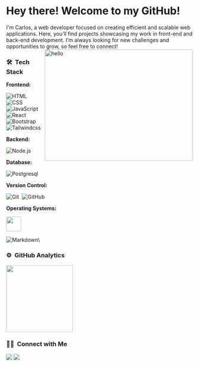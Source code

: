 # Hey there! Welcome to my GitHub!
I'm Carlos, a web developer focused on creating efficient and scalable web applications. Here, you’ll find projects showcasing my work in front-end and back-end development. I’m always looking for new challenges and opportunities to grow, so feel free to connect!
<img src="https://github.com/user-attachments/assets/0b050ad8-d2ab-4006-b4de-1e9d8aab9b73" alt="hello" width="400" height="300"  align="right">


<!-- ## 👋 &nbsp;Hey there! I'm Aditya -->

### 🛠 &nbsp;Tech Stack
**Frontend:**

![HTML](https://img.shields.io/badge/-HTML-05122A?style=flat&logo=HTML5)&nbsp;
![CSS](https://img.shields.io/badge/-CSS-05122A?style=flat&logo=CSS3&logoColor=1572B6)&nbsp;
![JavaScript](https://img.shields.io/badge/-JavaScript-05122A?style=flat&logo=javascript)&nbsp;
![React](https://img.shields.io/badge/-React-05122A?style=flat&logo=react)&nbsp;
![Bootstrap](https://img.shields.io/badge/-Bootstrap-05122A?style=flat&logo=bootstrap&logoColor=563D7C)\
![Tailwindcss](https://img.shields.io/badge/tailwindcss-0F172A?&logo=tailwindcss)&nbsp;

**Backend:**

![Node.js](https://img.shields.io/badge/-Node.js-05122A?style=flat&logo=node.js)&nbsp;

**Database:**

![Postgresql](https://img.shields.io/badge/postgresql-4169e1?style=for-the-badge&logo=postgresql&logoColor=white)&nbsp;

**Version Control:**

![Git](https://img.shields.io/badge/-Git-05122A?style=flat&logo=git)&nbsp;
![GitHub](https://img.shields.io/badge/-GitHub-05122A?style=flat&logo=github)&nbsp;

**Operating Systems:** 

<img height="40" src="https://skillicons.dev/icons?i=windows,ubuntu"/>

![Markdown](https://img.shields.io/badge/-Markdown-05122A?style=flat&logo=markdown)\

### ⚙️ &nbsp;GitHub Analytics

<p align="left">
<a href="https://github.com/cachaucanes">
  <img height="180em" src="https://github-readme-stats-eight-theta.vercel.app/api/top-langs/?username=cachaucanes&layout=compact&langs_count=8&theme=algolia"/>
</a>
</p>

### 🤝🏻 &nbsp;Connect with Me

<p align="left">
<a href="https://www.linkedin.com/in/cachaucanes/"><img src="https://img.shields.io/badge/-Carlos%20Chaucanes-0077B5?style=flat&logo=Linkedin&logoColor=white"/></a>
<a href="https://instagram.com/chaucanezcarlos"><img src="https://img.shields.io/badge/-@chaucanezcarlos-E4405F?style=flat&logo=Instagram&logoColor=white"/></a>
</p>
